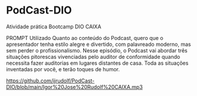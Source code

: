 # PodCast-DIO

Atividade prática Bootcamp DIO CAIXA

PROMPT Utilizado
Quanto ao conteúdo do Podcast, quero que o apresentador tenha estilo alegre e divertido, com palavreado moderno, mas sem perder o profissionalismo. Nesse episódio, o Podcast 
vai abordar três situações pitorescas vivenciadas pelo auditor de conformidade quando necessita fazer auditorias em lugares distantes de casa. Toda as situações inventadas por você, e terão toques de humor.


https://github.com/ijrudolf/PodCast-DIO/blob/main/Igor%20Jose%20Rudolf%20CAIXA.mp3
